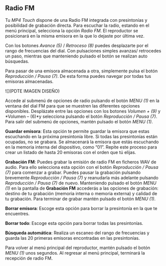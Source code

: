 ## Radio FM

Tu *MP4 Touch* dispone de una Radio FM integrada con presintonías y posibilidad de grabación directa. Para escuchar la radio, estando en el menú principal, selecciona la opción *Radio FM*. El reproductor se posicionará en la misma emisora en la que lo dejaste por última vez.

Con los botones *Avance (5)* / *Retroceso (8)* puedes desplazarte por el rango de frecuencias del dial. Con pulsaciones simples avanzas/ retrocedes un paso, mientras que manteniendo pulsado el botón se realizan auto búsquedas. 

Para pasar de una emisora almacenada a otra, simplemente pulsa el botón *Reproducción / Pausa (7)*. De esta forma puedes navegar por todas tus emisoras almacenadas.


![](PDTE IMAGEN DISEÑO)

Accede al submenú de opciones de radio pulsando el botón *MENU (1)* en la ventana del dial FM para que se muestren las diferentes opciones disponibles. Desplázate entre las opciones con los botones *Volumen + (9)* y *Volumen – (6)*y selecciona pulsando el botón *Reproducción / Pausa (7)*. Para salir del submenú de opciones, mantén pulsado el botón *MENU (1)*.

**Guardar emisora**: Esta opción te permite guardar la emisora que estas escuchando en la próxima presintonía libre. Si todas las presintonías están ocupadas, no se grabara. Se almacenará la emisora que estás escuchando en la memoria interna del dispositivo, como “01”. Repite este proceso para crear un listado de hasta 20 emisoras con el orden que tú elijas.

**Grabación FM**: Puedes grabar la emisión de radio FM en ficheros WAV de audio.
Para ello selecciona esta opción con el botón *Reproducción / Pausa (7)* para comenzar a grabar. Puedes pausar la grabación pulsando brevemente *Reproducción / Pausa (7)* y reanudarla más adelante pulsando *Reproducción / Pausa (7)* de nuevo. Manteniendo pulsado el botón *MENU (1)* en la pantalla de **Grabación FM** accederás a las opciones de grabación: destino de tu grabación (memoria interna o memoria externa) y calidad de tu grabación. Para terminar de grabar mantén pulsado el botón *MENU (1)*.

**Borrar emisora**: Escoge esta opción para borrar la presintonía en la que te encuentres.

**Borrar todo**: Escoge esta opción para borrar todas las presintonías.

**Búsqueda automática**: Realiza un escaneo del rango de frecuencias y guarda las
20 primeras emisoras encontradas en las presintonías.

Para volver al menú principal del reproductor, mantén pulsado el botón *MENU (1)* unos segundos. Al regresar al menú principal, terminará la recepción de radio FM.

